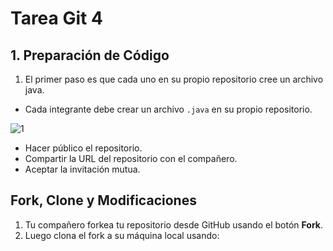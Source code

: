 # Tarea Git 4
## 1. Preparación de Código

1) El primer paso es que cada uno en su propio repositorio cree un archivo java.

- Cada integrante debe crear un archivo `.java` en su propio repositorio.

![1](https://github.com/user-attachments/assets/837f2821-dd60-46c1-b34b-9e621301c675)

- Hacer público el repositorio.
- Compartir la URL del repositorio con el compañero.
- Aceptar la invitación mutua.


## Fork, Clone y Modificaciones

1. Tu compañero forkea tu repositorio desde GitHub usando el botón **Fork**.
2. Luego clona el fork a su máquina local usando:

```bash

